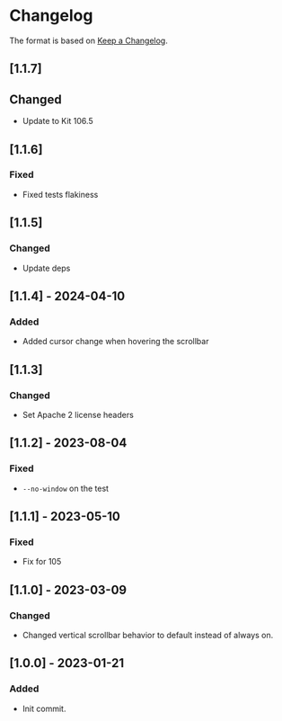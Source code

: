 # Changelog

The format is based on [Keep a Changelog](https://keepachangelog.com/en/1.0.0/).

## [1.1.7]
## Changed
- Update to Kit 106.5

## [1.1.6]
### Fixed
- Fixed tests flakiness

## [1.1.5]
### Changed
- Update deps

## [1.1.4] - 2024-04-10
### Added
- Added cursor change when hovering the scrollbar

## [1.1.3]
### Changed
- Set Apache 2 license headers

## [1.1.2] - 2023-08-04
### Fixed
- `--no-window` on the test

## [1.1.1] - 2023-05-10
### Fixed
- Fix for 105

## [1.1.0] - 2023-03-09
### Changed
- Changed vertical scrollbar behavior to default instead of always on.

## [1.0.0] - 2023-01-21
### Added
- Init commit.
